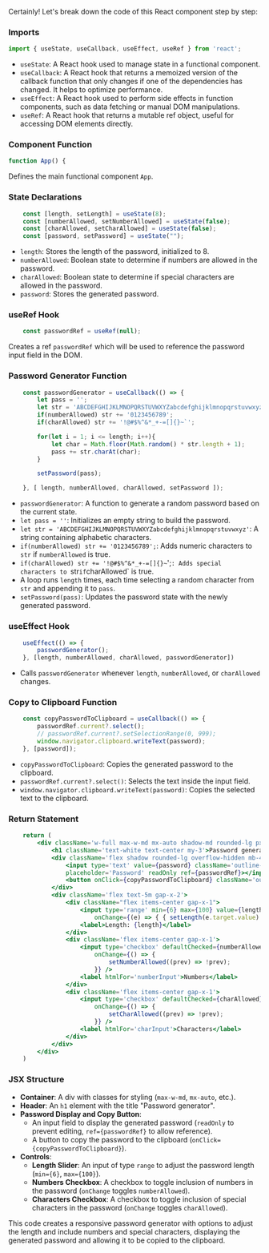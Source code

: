 Certainly! Let's break down the code of this React component step by step:

### Imports

```jsx
import { useState, useCallback, useEffect, useRef } from 'react';
```

- `useState`: A React hook used to manage state in a functional component.
- `useCallback`: A React hook that returns a memoized version of the callback function that only changes if one of the dependencies has changed. It helps to optimize performance.
- `useEffect`: A React hook used to perform side effects in function components, such as data fetching or manual DOM manipulations.
- `useRef`: A React hook that returns a mutable ref object, useful for accessing DOM elements directly.

### Component Function

```jsx
function App() {
```

Defines the main functional component `App`.

### State Declarations

```jsx
	const [length, setLength] = useState(8);
	const [numberAllowed, setNumberAllowed] = useState(false);
	const [charAllowed, setCharAllowed] = useState(false);
	const [password, setPassword] = useState("");
```

- `length`: Stores the length of the password, initialized to 8.
- `numberAllowed`: Boolean state to determine if numbers are allowed in the password.
- `charAllowed`: Boolean state to determine if special characters are allowed in the password.
- `password`: Stores the generated password.

### useRef Hook

```jsx
	const passwordRef = useRef(null);
```

Creates a ref `passwordRef` which will be used to reference the password input field in the DOM.

### Password Generator Function

```jsx
	const passwordGenerator = useCallback(() => {
		let pass = '';
		let str = 'ABCDEFGHIJKLMNOPQRSTUVWXYZabcdefghijklmnopqrstuvwxyz'
		if(numberAllowed) str += '0123456789';
		if(charAllowed) str += '!@#$%^&*_+-=[]{}~`';

		for(let i = 1; i <= length; i++){
			let char = Math.floor(Math.random() * str.length + 1);
			pass += str.charAt(char);
		}

		setPassword(pass);

	}, [ length, numberAllowed, charAllowed, setPassword ]);
```

- `passwordGenerator`: A function to generate a random password based on the current state.
- `let pass = ''`: Initializes an empty string to build the password.
- `let str = 'ABCDEFGHIJKLMNOPQRSTUVWXYZabcdefghijklmnopqrstuvwxyz'`: A string containing alphabetic characters.
- `if(numberAllowed) str += '0123456789';`: Adds numeric characters to `str` if `numberAllowed` is true.
- `if(charAllowed) str += '!@#$%^&*_+-=[]{}~`';`: Adds special characters to `str` if `charAllowed` is true.
- A loop runs `length` times, each time selecting a random character from `str` and appending it to `pass`.
- `setPassword(pass)`: Updates the password state with the newly generated password.

### useEffect Hook

```jsx
	useEffect(() => {
		passwordGenerator();
	}, [length, numberAllowed, charAllowed, passwordGenerator])
```

- Calls `passwordGenerator` whenever `length`, `numberAllowed`, or `charAllowed` changes.

### Copy to Clipboard Function

```jsx
	const copyPasswordToClipboard = useCallback(() => {
		passwordRef.current?.select();
		// passwordRef.current?.setSelectionRange(0, 999);
		window.navigator.clipboard.writeText(password);
	}, [password]);
```

- `copyPasswordToClipboard`: Copies the generated password to the clipboard.
- `passwordRef.current?.select()`: Selects the text inside the input field.
- `window.navigator.clipboard.writeText(password)`: Copies the selected text to the clipboard.

### Return Statement

```jsx
	return (
		<div className='w-full max-w-md mx-auto shadow-md rounded-lg px-4 my-8 bg-gray-800 text-orange-500 bg-gray-700'>
			<h1 className='text-white text-center my-3'>Password generator</h1>
			<div className='flex shadow rounded-lg overflow-hidden mb-4'>
				<input type='text' value={password} className='outline-none w-full py-1 px-3'
				placeholder='Password' readOnly ref={passwordRef}></input>
				<button onClick={copyPasswordToClipboard} className='outline-none bg-blue-700 text-white px-3 py-0.5 shrink-0'>copy</button>
			</div>
			<div className='flex text-5m gap-x-2'>
				<div className="flex items-center gap-x-1">
					<input type='range' min={6} max={100} value={length} className='cursor-pointer'
						onChange={(e) => { { setLength(e.target.value) } }} />
					<label>Length: {length}</label>
				</div>
				<div className='flex items-center gap-x-1'>
					<input type='checkbox' defaultChecked={numberAllowed} id='numberInput'
						onChange={() => {
							setNumberAllowed((prev) => !prev);
						}} />
					<label htmlFor='numberInput'>Numbers</label>
				</div>
				<div className='flex items-center gap-x-1'>
					<input type='checkbox' defaultChecked={charAllowed} id='charInput'
						onChange={() => {
							setCharAllowed((prev) => !prev);
						}} />
					<label htmlFor='charInput'>Characters</label>
				</div>
			</div>
		</div>
	)
```

### JSX Structure

- **Container**: A div with classes for styling (`max-w-md`, `mx-auto`, etc.).
- **Header**: An `h1` element with the title "Password generator".
- **Password Display and Copy Button**: 
  - An input field to display the generated password (`readOnly` to prevent editing, `ref={passwordRef}` to allow reference).
  - A button to copy the password to the clipboard (`onClick={copyPasswordToClipboard}`).
- **Controls**:
  - **Length Slider**: An input of type `range` to adjust the password length (`min={6}`, `max={100}`).
  - **Numbers Checkbox**: A checkbox to toggle inclusion of numbers in the password (`onChange` toggles `numberAllowed`).
  - **Characters Checkbox**: A checkbox to toggle inclusion of special characters in the password (`onChange` toggles `charAllowed`).

This code creates a responsive password generator with options to adjust the length and include numbers and special characters, displaying the generated password and allowing it to be copied to the clipboard.